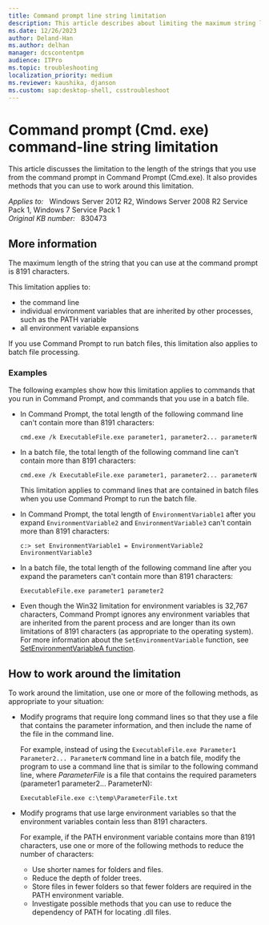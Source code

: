 ```yaml
---
title: Command prompt line string limitation
description: This article describes about limiting the maximum string length at the command prompt, and provides solutions to fix the limitation.
ms.date: 12/26/2023
author: Deland-Han
ms.author: delhan
manager: dcscontentpm
audience: ITPro
ms.topic: troubleshooting
localization_priority: medium
ms.reviewer: kaushika, djanson
ms.custom: sap:desktop-shell, csstroubleshoot
---
```

# Command prompt (Cmd. exe) command-line string limitation

This article discusses the limitation to the length of the strings that you use from the command prompt in Command Prompt (Cmd.exe). It also provides methods that you can use to work around this limitation.

_Applies to:_ &nbsp; Windows Server 2012 R2, Windows Server 2008 R2 Service Pack 1, Windows 7 Service Pack 1  
_Original KB number:_ &nbsp; 830473

## More information

The maximum length of the string that you can use at the command prompt is 8191 characters.

This limitation applies to:

- the command line
- individual environment variables that are inherited by other processes, such as the PATH variable
- all environment variable expansions

If you use Command Prompt to run batch files, this limitation also applies to batch file processing.

### Examples

The following examples show how this limitation applies to commands that you run in Command Prompt, and commands that you use in a batch file.

- In Command Prompt, the total length of the following command line can't contain more than 8191 characters:

  ```console
  cmd.exe /k ExecutableFile.exe parameter1, parameter2... parameterN
  ```

- In a batch file, the total length of the following command line can't contain more than 8191 characters:

  ```console
  cmd.exe /k ExecutableFile.exe parameter1, parameter2... parameterN
  ```

  This limitation applies to command lines that are contained in batch files when you use Command Prompt to run the batch file.

- In Command Prompt, the total length of `EnvironmentVariable1` after you expand `EnvironmentVariable2` and `EnvironmentVariable3` can't contain more than 8191 characters:

  ```console
  c:> set EnvironmentVariable1 = EnvironmentVariable2 EnvironmentVariable3
  ```

- In a batch file, the total length of the following command line after you expand the parameters can't contain more than 8191 characters:

  ```console
  ExecutableFile.exe parameter1 parameter2
  ```

- Even though the Win32 limitation for environment variables is 32,767 characters, Command Prompt ignores any environment variables that are inherited from the parent process and are longer than its own limitations of 8191 characters (as appropriate to the operating system). For more information about the `SetEnvironmentVariable` function, see [SetEnvironmentVariableA function](/windows/win32/api/processenv/nf-processenv-setenvironmentvariablea).

## How to work around the limitation

To work around the limitation, use one or more of the following methods, as appropriate to your situation:

- Modify programs that require long command lines so that they use a file that contains the parameter information, and then include the name of the file in the command line.

  For example, instead of using the `ExecutableFile.exe Parameter1 Parameter2... ParameterN` command line in a batch file, modify the program to use a command line that is similar to the following command line, where *ParameterFile* is a file that contains the required parameters (parameter1 parameter2... ParameterN):

  ```console
  ExecutableFile.exe c:\temp\ParameterFile.txt
  ```

- Modify programs that use large environment variables so that the environment variables contain less than 8191 characters.

  For example, if the PATH environment variable contains more than 8191 characters, use one or more of the following methods to reduce the number of characters:

  - Use shorter names for folders and files.
  - Reduce the depth of folder trees.
  - Store files in fewer folders so that fewer folders are required in the PATH environment variable.
  - Investigate possible methods that you can use to reduce the dependency of PATH for locating .dll files.
